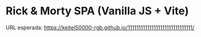 # Rick & Morty SPA (Vanilla JS + Vite)

URL esperada: https://keitel50000-rgb.github.io/111111111111111111111111111111/
